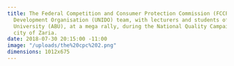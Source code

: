 ```yaml
---
title: The Federal Competition and Consumer Protection Commission (FCCPC) team, and the United Nations Industrial
  Development Organisation (UNIDO) team, with lecturers and students of Ahmadu Bello
  University (ABU), at a mega rally, during the National Quality Campaign, in the
  city of Zaria.
date: 2018-07-30 20:15:00 -11:00
image: "/uploads/the%20cpc%202.png"
dimensions: 1012x675
---
```


